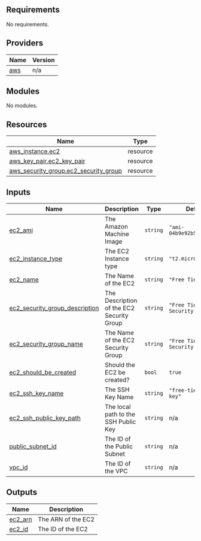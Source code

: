 ## Requirements

No requirements.

## Providers

| Name | Version |
|------|---------|
| <a name="provider_aws"></a> [aws](#provider\_aws) | n/a |

## Modules

No modules.

## Resources

| Name | Type |
|------|------|
| [aws_instance.ec2](https://registry.terraform.io/providers/hashicorp/aws/latest/docs/resources/instance) | resource |
| [aws_key_pair.ec2_key_pair](https://registry.terraform.io/providers/hashicorp/aws/latest/docs/resources/key_pair) | resource |
| [aws_security_group.ec2_security_group](https://registry.terraform.io/providers/hashicorp/aws/latest/docs/resources/security_group) | resource |

## Inputs

| Name | Description | Type | Default | Required |
|------|-------------|------|---------|:--------:|
| <a name="input_ec2_ami"></a> [ec2\_ami](#input\_ec2\_ami) | The Amazon Machine Image | `string` | `"ami-04b9e92b5572fa0d1"` | no |
| <a name="input_ec2_instance_type"></a> [ec2\_instance\_type](#input\_ec2\_instance\_type) | The EC2 Instance type | `string` | `"t2.micro"` | no |
| <a name="input_ec2_name"></a> [ec2\_name](#input\_ec2\_name) | The Name of the EC2 | `string` | `"Free Tier EC2"` | no |
| <a name="input_ec2_security_group_description"></a> [ec2\_security\_group\_description](#input\_ec2\_security\_group\_description) | The Description of the EC2 Security Group | `string` | `"Free Tier EC2 Security Group"` | no |
| <a name="input_ec2_security_group_name"></a> [ec2\_security\_group\_name](#input\_ec2\_security\_group\_name) | The Name of the EC2 Security Group | `string` | `"Free Tier EC2 Security Group"` | no |
| <a name="input_ec2_should_be_created"></a> [ec2\_should\_be\_created](#input\_ec2\_should\_be\_created) | Should the EC2 be created? | `bool` | `true` | no |
| <a name="input_ec2_ssh_key_name"></a> [ec2\_ssh\_key\_name](#input\_ec2\_ssh\_key\_name) | The SSH Key Name | `string` | `"free-tier-ec2-key"` | no |
| <a name="input_ec2_ssh_public_key_path"></a> [ec2\_ssh\_public\_key\_path](#input\_ec2\_ssh\_public\_key\_path) | The local path to the SSH Public Key | `string` | n/a | yes |
| <a name="input_public_subnet_id"></a> [public\_subnet\_id](#input\_public\_subnet\_id) | The ID of the Public Subnet | `string` | n/a | yes |
| <a name="input_vpc_id"></a> [vpc\_id](#input\_vpc\_id) | The ID of the VPC | `string` | n/a | yes |

## Outputs

| Name | Description |
|------|-------------|
| <a name="output_ec2_arn"></a> [ec2\_arn](#output\_ec2\_arn) | The ARN of the EC2 |
| <a name="output_ec2_id"></a> [ec2\_id](#output\_ec2\_id) | The ID of the EC2 |
